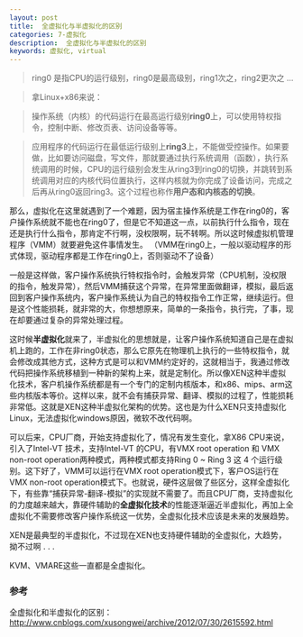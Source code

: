 ```yaml
---
layout: post
title:  全虚拟化与半虚拟化的区别
categories: 7-虚拟化
description:  全虚拟化与半虚拟化的区别
keywords: 虚拟化, virtual
---
```



> ring0 是指CPU的运行级别，ring0是最高级别，ring1次之，ring2更次之 ...

> 拿Linux+x86来说：

> 操作系统（内核）的代码运行在最高运行级别**ring0**上，可以使用特权指令，控制中断、修改页表、访问设备等等。 

>应用程序的代码运行在最低运行级别上**ring3**上，不能做受控操作。如果要做，比如要访问磁盘，写文件，那就要通过执行系统调用（函数），执行系统调用的时候，CPU的运行级别会发生从ring3到ring0的切换，并跳转到系统调用对应的内核代码位置执行，这样内核就为你完成了设备访问，完成之后再从ring0返回ring3。这个过程也称作**用户态和内核态的切换**。


那么，虚拟化在这里就遇到了一个难题，因为宿主操作系统是工作在ring0的，客户操作系统就不能也在ring0了，但是它不知道这一点，以前执行什么指令，现在还是执行什么指令，那肯定不行啊，没权限啊，玩不转啊。所以这时候虚拟机管理程序（VMM）就要避免这件事情发生。 
（VMM在ring0上，一般以驱动程序的形式体现，驱动程序都是工作在ring0上，否则驱动不了设备） 

一般是这样做，客户操作系统执行特权指令时，会触发异常（CPU机制，没权限的指令，触发异常），然后VMM捕获这个异常，在异常里面做翻译，模拟，最后返回到客户操作系统内，客户操作系统认为自己的特权指令工作正常，继续运行。但是这个性能损耗，就非常的大，你想想原来，简单的一条指令，执行完，了事，现在却要通过复杂的异常处理过程。

这时候**半虚拟化**就来了，半虚拟化的思想就是，让客户操作系统知道自己是在虚拟机上跑的，工作在非ring0状态，那么它原先在物理机上执行的一些特权指令，就会修改成其他方式，这种方式是可以和VMM约定好的，这就相当于，我通过修改代码把操作系统移植到一种新的架构上来，就是定制化。所以像XEN这种半虚拟化技术，客户机操作系统都是有一个专门的定制内核版本，和x86、mips、arm这些内核版本等价。这样以来，就不会有捕获异常、翻译、模拟的过程了，性能损耗非常低。这就是XEN这种半虚拟化架构的优势。这也是为什么XEN只支持虚拟化Linux，无法虚拟化windows原因，微软不改代码啊。

可以后来，CPU厂商，开始支持虚拟化了，情况有发生变化，拿X86 CPU来说，引入了Intel-VT 技术，支持Intel-VT 的CPU，有VMX root operation 和 VMX non-root operation两种模式，两种模式都支持Ring 0 ~ Ring 3 这 4 个运行级别。这下好了，VMM可以运行在VMX root operation模式下，客户OS运行在VMX non-root operation模式下。也就说，硬件这层做了些区分，这样全虚拟化下，有些靠“捕获异常-翻译-模拟”的实现就不需要了。而且CPU厂商，支持虚拟化的力度越来越大，靠硬件辅助的**全虚拟化技术**的性能逐渐逼近半虚拟化，再加上全虚拟化不需要修改客户操作系统这一优势，全虚拟化技术应该是未来的发展趋势。

XEN是最典型的半虚拟化，不过现在XEN也支持硬件辅助的全虚拟化，大趋势，拗不过啊 . . .

KVM、VMARE这些一直都是全虚拟化。

	
	
### 参考

全虚拟化和半虚拟化的区别：<http://www.cnblogs.com/xusongwei/archive/2012/07/30/2615592.html>
